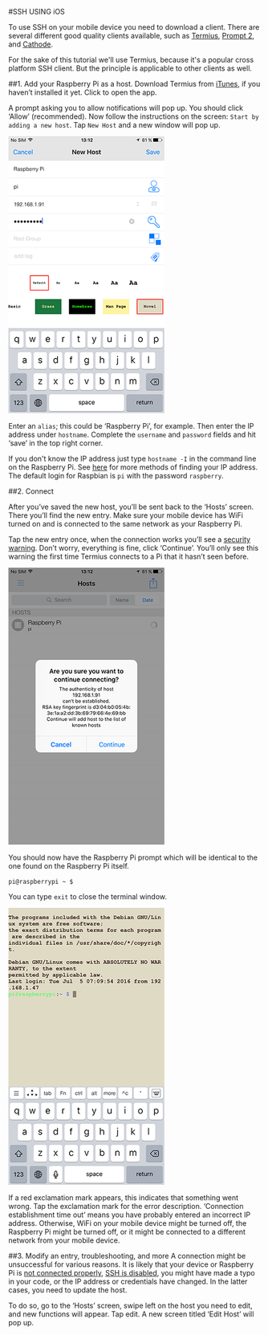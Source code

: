 #SSH USING iOS

To use SSH on your mobile device you need to download a client. There are several different good quality clients available, such as [Termius](http://www.termius.com), [Prompt 2](https://panic.com/prompt/), and  [Cathode](http://www.secretgeometry.com/apps/cathode/). 

For the sake of this tutorial we'll use Termius, because it's a popular cross platform SSH client. But the principle is applicable to other clients as well. 

##1. Add your Raspberry Pi as a host.
Download Termius from [iTunes](https://itunes.apple.com/us/app/termius-ssh-shell-console/id549039908?mt=8), if you haven’t installed it yet. Click to open the app.

A prompt asking you to allow notifications will pop up. You should click ‘Allow’ (recommended). Now follow the instructions on the screen: `Start by adding a new host`. Tap `New Host` and a new window will pop up.

![Termius ‘New Host’ configuration](images/ssh-ios-config.png)

Enter an `alias`; this could be ‘Raspberry Pi’, for example. Then enter the IP address under `hostname`. Complete the `username` and `password` fields and hit ‘save’ in the top right corner. 

If you don't know the IP address just type `hostname -I` in the command line on the Raspberry Pi. See [here](../ip-address.md) for more methods of finding your IP address. The default login for Raspbian is `pi` with the password `raspberry`.


##2. Connect

After you’ve saved the new host, you’ll be sent back to the ‘Hosts’ screen. There you’ll find the new entry. Make sure your mobile device has WiFi turned on and is connected to the same network as your Raspberry Pi.

Tap the new entry once, when the connection works you’ll see a [security warning](http://www.lysium.de/blog/index.php?/archives/186-How-to-get-ssh-server-fingerprint-information.html). Don’t worry, everything is fine, click ‘Continue’. You’ll only see this warning the first time Termius connects to a Pi that it hasn’t seen before.


![Termius ‘Security warning’](images/ssh-ios-warning.png)

You should now have the Raspberry Pi prompt which will be identical to the one found on the Raspberry Pi itself.

```
pi@raspberrypi ~ $
```

You can type `exit` to close the terminal window.

![Termius Terminal](images/ssh-ios-window.png)

If a red exclamation mark appears, this indicates that something went wrong. Tap the exclamation mark for the error description. ‘Connection establishment time out’ means you have probably entered an incorrect IP address. Otherwise, WiFi on your mobile device might be turned off, the Raspberry Pi might be turned off,  or it might be connected to a different network from your mobile device.

##3. Modify an entry, troubleshooting, and more
A connection might be unsuccessful for various reasons. It is likely that your device or Raspberry Pi is [not connected properly](../../configuration/wireless/wireless-cli.md), [SSH is disabled](README.md), you might have made a typo in your code, or the IP address or credentials have changed. In the latter cases, you need to update the host.

To do so, go to the ‘Hosts’ screen, swipe left on the host you need to edit, and new functions will appear. Tap edit. A new screen titled ‘Edit Host’ will pop up.
